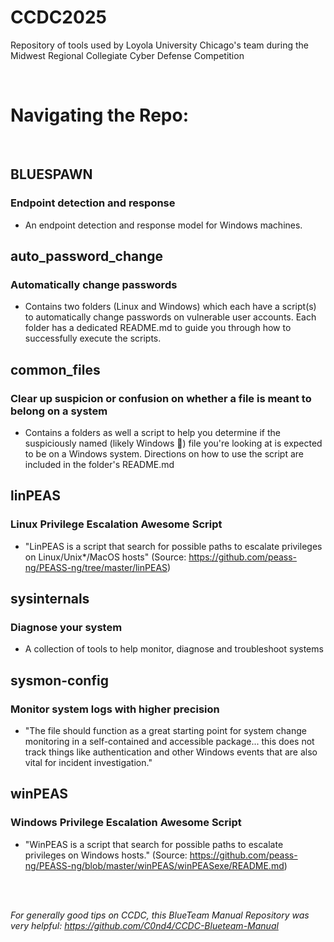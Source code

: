 # CCDC2025
Repository of tools used by Loyola University Chicago's team during the Midwest Regional Collegiate Cyber Defense Competition

<br>

# Navigating the Repo:
<br>


## BLUESPAWN
### Endpoint detection and response
* An endpoint detection and response model for Windows machines.

## auto_password_change
### Automatically change passwords
* Contains two folders (Linux and Windows) which each have a script(s) to automatically change passwords on vulnerable user accounts. Each folder has a dedicated README.md to guide you through how to successfully execute the scripts.

## common_files
### Clear up suspicion or confusion on whether a file is meant to belong on a system
* Contains a folders as well a script to help you determine if the suspiciously named (likely Windows 👀) file you're looking at is expected to be on a Windows system. Directions on how to use the script are included in the folder's README.md

## linPEAS
### Linux Privilege Escalation Awesome Script
* "LinPEAS is a script that search for possible paths to escalate privileges on Linux/Unix*/MacOS hosts" (Source: https://github.com/peass-ng/PEASS-ng/tree/master/linPEAS)

## sysinternals
### Diagnose your system
* A collection of tools to help monitor, diagnose and troubleshoot systems

## sysmon-config
### Monitor system logs with higher precision
* "The file should function as a great starting point for system change monitoring in a self-contained and accessible package... this does not track things like authentication and other Windows events that are also vital for incident investigation."

## winPEAS
### Windows Privilege Escalation Awesome Script
* "WinPEAS is a script that search for possible paths to escalate privileges on Windows hosts." (Source: https://github.com/peass-ng/PEASS-ng/blob/master/winPEAS/winPEASexe/README.md)


<br>
<br>

*For generally good tips on CCDC, this BlueTeam Manual Repository was very helpful: https://github.com/C0nd4/CCDC-Blueteam-Manual*